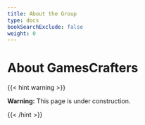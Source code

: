 ```yaml
---
title: About the Group 
type: docs
bookSearchExclude: false
weight: 0 
---
```


# **About GamesCrafters**

{{< hint warning >}}

**Warning:** This page is under construction.

{{< /hint >}}
